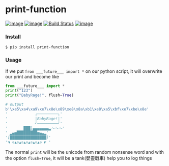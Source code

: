 # print-function
[![image](https://img.shields.io/pypi/v/print-function.svg)](https://python.org/pypi/print-function)
[![image](https://img.shields.io/pypi/dm/print-function.svg)](https://python.org/pypi/print-function)
[![Build Status](https://travis-ci.org/raywu60kg/print-function.svg?branch=master)](https://travis-ci.org/raywu60kg/print-function)
[![image](https://img.shields.io/pypi/pyversions/print-function.svg)](https://python.org/pypi/print-function)
### Install
```
$ pip install print-function
```

### Usage
If we put `from ___future___ import *` on our python script, it will overwrite our print and become like

```python
from ___future___ import *
print("123")
print("BabyRage!", flush=True)

# output 
b'\xe5\xa4\xa9\xe7\x8e\x89\xe8\x8a\xb1\xe8\xa5\xbf\xe7\xbe\x8e'
'            ╭─────────╮'
'            |BabyRage!|'
'            ╯─────────╯'
'       ███]▄▄▄▄▄▄▄▃～～～'
' ▂▄▅█████████▅▄▃▂'
'[████████████████]'
'◥ ⊙▲⊙▲⊙▲⊙▲⊙▲⊙▲⊙ ◤ '
``` 

The normal `print` will be the unicode from random nonsense word and with the option  `flush=True`, it will be a tank(嬰靈戰車) help you to log things
